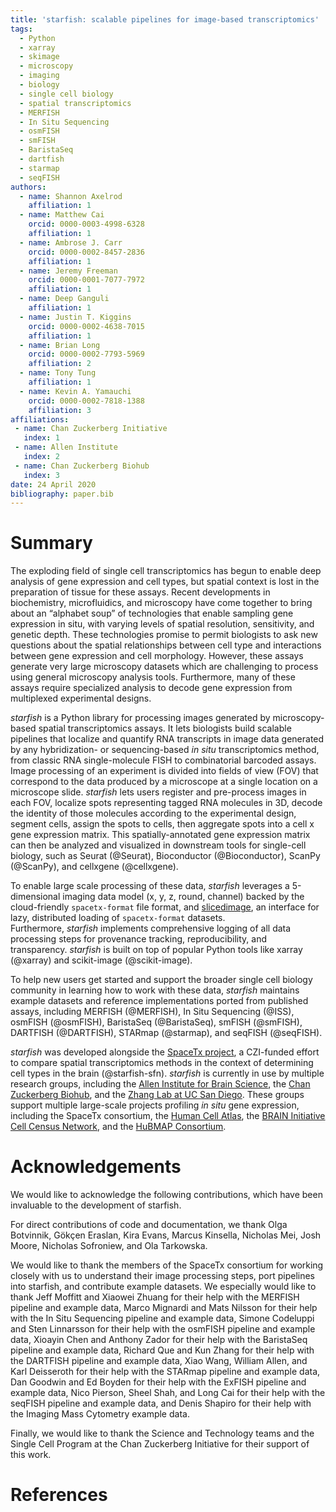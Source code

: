 ```yaml
---
title: 'starfish: scalable pipelines for image-based transcriptomics'
tags:
  - Python
  - xarray
  - skimage
  - microscopy
  - imaging
  - biology
  - single cell biology
  - spatial transcriptomics
  - MERFISH
  - In Situ Sequencing
  - osmFISH
  - smFISH
  - BaristaSeq
  - dartfish
  - starmap
  - seqFISH
authors:
  - name: Shannon Axelrod
    affiliation: 1
  - name: Matthew Cai
    orcid: 0000-0003-4998-6328
    affiliation: 1
  - name: Ambrose J. Carr
    orcid: 0000-0002-8457-2836
    affiliation: 1
  - name: Jeremy Freeman
    orcid: 0000-0001-7077-7972
    affiliation: 1
  - name: Deep Ganguli
    affiliation: 1
  - name: Justin T. Kiggins
    orcid: 0000-0002-4638-7015
    affiliation: 1
  - name: Brian Long
    orcid: 0000-0002-7793-5969
    affiliation: 2
  - name: Tony Tung
    affiliation: 1
  - name: Kevin A. Yamauchi
    orcid: 0000-0002-7818-1388
    affiliation: 3
affiliations:
 - name: Chan Zuckerberg Initiative
   index: 1
 - name: Allen Institute
   index: 2
 - name: Chan Zuckerberg Biohub
   index: 3
date: 24 April 2020
bibliography: paper.bib
---
```


# Summary

The exploding field of single cell transcriptomics has begun to enable deep analysis of gene expression and cell types, but spatial context is lost in the preparation of tissue for these assays.
Recent developments in biochemistry, microfluidics, and microscopy have come together to bring about an “alphabet soup” of technologies that enable sampling gene expression in situ, with varying levels of spatial resolution, sensitivity, and genetic depth.
These technologies promise to permit biologists to ask new questions about the spatial relationships between cell type and interactions between gene expression and cell morphology.
However, these assays generate very large microscopy datasets which are challenging to process using general microscopy analysis tools.
Furthermore, many of these assays require specialized analysis to decode gene expression from multiplexed experimental designs.

*starfish* is a Python library for processing images generated by microscopy-based spatial transcriptomics assays.
It lets biologists build scalable pipelines that localize and quantify RNA transcripts in image data generated by any hybridization- or sequencing-based *in situ* transcriptomics method, from classic RNA single-molecule FISH to combinatorial barcoded assays.
Image processing of an experiment is divided into fields of view (FOV) that correspond to the data produced by a microscope at a single location on a microscope slide.
*starfish* lets users register and pre-process images in each FOV, localize spots representing tagged RNA molecules in 3D, decode the identity of those molecules according to the experimental design, segment cells, assign the spots to cells, then aggregate spots into a cell x gene expression matrix.
This spatially-annotated gene expression matrix can then be analyzed and visualized in downstream tools for single-cell biology, such as Seurat (@Seurat), Bioconductor (@Bioconductor), ScanPy (@ScanPy), and cellxgene (@cellxgene).

To enable large scale processing of these data, *starfish* leverages a 5-dimensional imaging data model (x, y, z, round, channel) backed by the cloud-friendly `spacetx-format` file format, and [slicedimage](https://github.com/spacetx/slicedimage/), an interface for lazy, distributed loading of `spacetx-format` datasets.  
Furthermore, *starfish* implements comprehensive logging of all data processing steps for provenance tracking, reproducibility, and transparency.
*starfish* is built on top of popular Python tools like xarray (@xarray) and scikit-image (@scikit-image).

To help new users get started and support the broader single cell biology community in learning how to work with these data, *starfish* maintains example datasets and reference implementations ported from published assays, including
MERFISH (@MERFISH),
In Situ Sequencing (@ISS),
osmFISH (@osmFISH),
BaristaSeq (@BaristaSeq),
smFISH (@smFISH),
DARTFISH (@DARTFISH),
STARmap (@starmap),
and seqFISH (@seqFISH).

*starfish* was developed alongside the [SpaceTx project](https://spacetx-starfish.readthedocs.io/en/stable/about/index.html), a CZI-funded effort to compare spatial transcriptomics methods in the context of determining cell types in the brain (@starfish-sfn).
*starfish* is currently in use by multiple research groups, including the [Allen Institute for Brain Science](https://alleninstitute.org), the [Chan Zuckerberg Biohub](https://www.czbiohub.org/), and the [Zhang Lab at UC San Diego](http://jinzhanglab.ucsd.edu/).
These groups support multiple large-scale projects profiling *in situ* gene expression, including the SpaceTx consortium, the [Human Cell Atlas](https://www.humancellatlas.org/), the [BRAIN Initiative Cell Census Network](https://biccn.org/), and the [HuBMAP Consortium](https://hubmapconsortium.org/).


# Acknowledgements

We would like to acknowledge the following contributions, which have been invaluable to the development of starfish.

For direct contributions of code and documentation, we thank
Olga Botvinnik,
Gökçen Eraslan,
Kira Evans,
Marcus Kinsella,
Nicholas Mei,
Josh Moore,
Nicholas Sofroniew,
and Ola Tarkowska.

We would like to thank the members of the SpaceTx consortium for working closely with us to understand their image processing steps, port pipelines into starfish, and contribute example datasets.
We especially would like to thank
Jeff Moffitt and Xiaowei Zhuang for their help with the MERFISH pipeline and example data,
Marco Mignardi and Mats Nilsson for their help with the In Situ Sequencing pipeline and example data,
Simone Codeluppi and Sten Linnarsson for their help with the osmFISH pipeline and example data,
Xioayin Chen and Anthony Zador for their help with the BaristaSeq pipeline and example data,
Richard Que and Kun Zhang for their help with the DARTFISH pipeline and example data,
Xiao Wang, William Allen, and Karl Deisseroth for their help with the STARmap pipeline and example data,
Dan Goodwin and Ed Boyden for their help with the ExFISH pipeline and example data,
Nico Pierson, Sheel Shah, and Long Cai for their help with the seqFISH pipeline and example data,
and Denis Shapiro for their help with the Imaging Mass Cytometry example data.

Finally, we would like to thank the Science and Technology teams and the Single Cell Program at the Chan Zuckerberg Initiative for their support of this work.

# References
